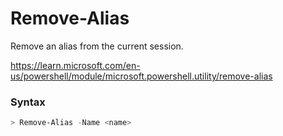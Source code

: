# Remove-Alias

Remove an alias from the current session.

https://learn.microsoft.com/en-us/powershell/module/microsoft.powershell.utility/remove-alias

### Syntax
```powershell
> Remove-Alias -Name <name>
```
